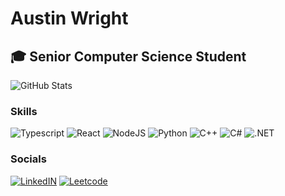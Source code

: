 # Austin Wright

## 🎓 Senior Computer Science Student  
![GitHub Stats](https://github-readme-stats.vercel.app/api?username=austinwright10&show_icons=true&theme=radical)



### Skills  
![Typescript](https://img.shields.io/badge/TypeScript-007ACC?style=for-the-badge&logo=typescript&logoColor=white)
![React](https://img.shields.io/badge/React-20232A?style=for-the-badge&logo=react&logoColor=61DAFB)
![NodeJS](https://img.shields.io/badge/Node.js-43853D?style=for-the-badge&logo=node.js&logoColor=white)
![Python](https://img.shields.io/badge/Python-14354C?style=for-the-badge&logo=python&logoColor=white)
![C++](https://img.shields.io/badge/C%2B%2B-00599C?style=for-the-badge&logo=c%2B%2B&logoColor=white)
![C#](https://img.shields.io/badge/C%23-239120?style=for-the-badge&logo=c-sharp&logoColor=white)
![.NET](https://img.shields.io/badge/.NET-000000?style=for-the-badge&logo=.net&logoColor=white)

### Socials
[![LinkedIN](https://img.shields.io/badge/LinkedIn-0077B5?style=for-the-badge&logo=linkedin&logoColor=white)](https://www.linkedin.com/in/austin-wright10/)
[![Leetcode](https://img.shields.io/badge/-LeetCode-000000?style=for-the-badge&logo=LeetCode&logoColor=white)](https://leetcode.com/u/austinwright10/)
